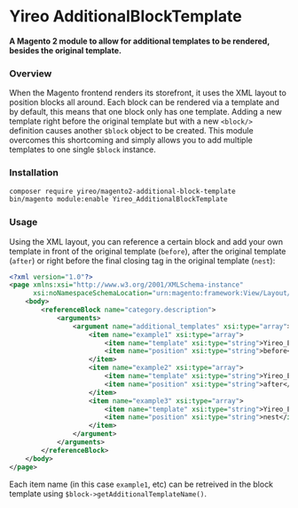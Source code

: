 # Yireo AdditionalBlockTemplate

**A Magento 2 module to allow for additional templates to be rendered, besides the original template.**

### Overview
When the Magento frontend renders its storefront, it uses the XML layout to position blocks all around. Each block can be rendered via a template and by default, this means that one block only has one template. Adding a new template right before the original template but with a new `<block/>` definition causes another `$block` object to be created. This module overcomes this shortcoming and simply allows you to add multiple templates to one single `$block` instance.

### Installation
```bash
composer require yireo/magento2-additional-block-template
bin/magento module:enable Yireo_AdditionalBlockTemplate
```

### Usage
Using the XML layout, you can reference a certain block and add your own template in front of the original template (`before`), after the original template (`after`) or right before the final closing tag in the original template (`nest`):
```xml
<?xml version="1.0"?>
<page xmlns:xsi="http://www.w3.org/2001/XMLSchema-instance"
      xsi:noNamespaceSchemaLocation="urn:magento:framework:View/Layout/etc/page_configuration.xsd">
    <body>
        <referenceBlock name="category.description">
            <arguments>
                <argument name="additional_templates" xsi:type="array">
                    <item name="example1" xsi:type="array">
                        <item name="template" xsi:type="string">Yireo_Example::example-before.phtml</item>
                        <item name="position" xsi:type="string">before</item>
                    </item>
                    <item name="example2" xsi:type="array">
                        <item name="template" xsi:type="string">Yireo_Example::example-after.phtml</item>
                        <item name="position" xsi:type="string">after</item>
                    </item>
                    <item name="example3" xsi:type="array">
                        <item name="template" xsi:type="string">Yireo_Example::example-nest.phtml</item>
                        <item name="position" xsi:type="string">nest</item>
                    </item>
                </argument>
            </arguments>
        </referenceBlock>
    </body>
</page>
```

Each item name (in this case `example1`, etc) can be retreived in the block template using `$block->getAdditionalTemplateName()`.